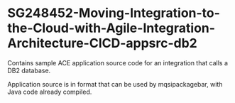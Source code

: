 # SG248452-Moving-Integration-to-the-Cloud-with-Agile-Integration-Architecture-CICD-appsrc-db2

Contains sample ACE application source code for an integration that calls a DB2 database.

Application source is in format that can be used by mqsipackagebar, with Java code already compiled.
